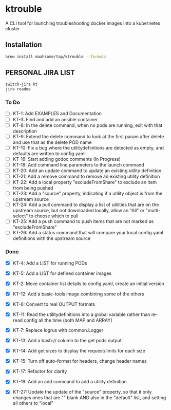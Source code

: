 # ktrouble

A CLI tool for launching troubleshooting docker images into a kubernetes cluster

## Installation

```bash
brew install maahsome/tap/ktrouble --formula
```

## PERSONAL JIRA LIST

```zsh
switch-jira kt
jira readme
```

### To Do

- [ ] KT-1:    Add EXAMPLES and Documentation
- [ ] KT-3:    Find and add an ansible container
- [ ] KT-8:    In the delete command, when no pods are running, exit with that description
- [ ] KT-9:    Extend the delete command to look at the first param after delete and use that as the delete POD name
- [ ] KT-10:   Fix a bug where the utilitydefinitions are detected as empty, and defaults are written to config.yaml
- [ ] KT-16:   Start adding godoc comments  (In Progress)
- [ ] KT-18:   Add command line parameters to the launch command
- [ ] KT-20:   Add an update command to update an existing utility definition
- [ ] KT-21:   Add a remove command to remove an existing utility definition
- [ ] KT-22:   Add a local property "excludeFromShare" to exclude an item from being pushed
- [ ] KT-23:   Add a "source" property, indicating if a utility object is from the upstream source
- [ ] KT-24:   Add a pull command to display a list of utilities that are on the upstream source, but not downloaded locally, allow an "All" or "multi-select" to choose which to pull
- [ ] KT-25:   Add a push command to push items that are not marked as "excludeFromShare"
- [ ] KT-26:   Add a status command that will compare your local config.yaml definitions with the upstream source

### Done

  - [x] KT-4:   Add a LIST for running PODs 
  - [x] KT-5:   Add a LIST for defined container images 
  - [x] KT-2:   Move container list details to config.yaml, create an initial version 
  - [x] KT-12:  Add a basic-tools image combining some of the others 
  - [x] KT-6:   Convert to real OUTPUT formats 
  - [x] KT-11:  Read the utilitydefinitions into a global variable rather than re-read config all the time (both MAP and ARRAY) 
  - [x] KT-7:   Replace logrus with common.Logger 
  - [x] KT-13:  Add a bash:// column to the get pods output 
  - [x] KT-14:  Add get sizes to display the request/limits for each size 
  - [x] KT-15:  Turn off auto-format for headers, change header names 
  - [x] KT-17:  Refactor for clarity 
  - [x] KT-19:  Add an add command to add a utility definition 
  - [x] KT-27:  Update the update of the "source" property, so that it only changes ones that are "" blank AND also in the "default" list, and setting all others to "local" 



